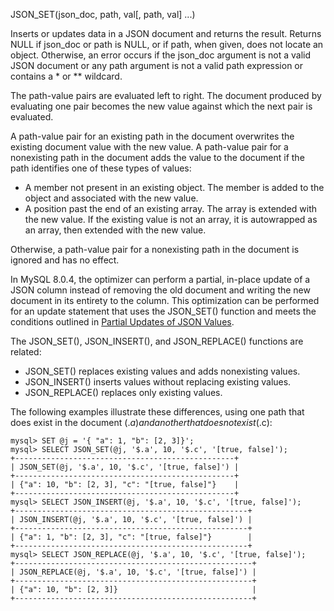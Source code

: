 JSON_SET(json_doc, path, val[, path, val] ...)

Inserts or updates data in a JSON document and returns the result. Returns NULL if json_doc or path is NULL, or if path, when given, does not locate an object. Otherwise, an error occurs if the json_doc argument is not a valid JSON document or any path argument is not a valid path expression or contains a * or ** wildcard.

The path-value pairs are evaluated left to right. The document produced by evaluating one pair becomes the new value against which the next pair is evaluated.

A path-value pair for an existing path in the document overwrites the existing document value with the new value. A path-value pair for a nonexisting path in the document adds the value to the document if the path identifies one of these types of values:
- A member not present in an existing object. The member is added to the object and associated with the new value.
- A position past the end of an existing array. The array is extended with the new value. If the existing value is not an array, it is autowrapped as an array, then extended with the new value.

Otherwise, a path-value pair for a nonexisting path in the document is ignored and has no effect.

In MySQL 8.0.4, the optimizer can perform a partial, in-place update of a JSON column instead of removing the old document and writing the new document in its entirety to the column. This optimization can be performed for an update statement that uses the JSON_SET() function and meets the conditions outlined in [Partial Updates of JSON Values](https://dev.mysql.com/doc/refman/8.0/en/json.html#json-partial-updates).

The JSON_SET(), JSON_INSERT(), and JSON_REPLACE() functions are related:
- JSON_SET() replaces existing values and adds nonexisting values.
- JSON_INSERT() inserts values without replacing existing values.
- JSON_REPLACE() replaces only existing values.
  
The following examples illustrate these differences, using one path that does exist in the document ($.a) and another that does not exist ($.c):

```
mysql> SET @j = '{ "a": 1, "b": [2, 3]}';
mysql> SELECT JSON_SET(@j, '$.a', 10, '$.c', '[true, false]');
+-------------------------------------------------+
| JSON_SET(@j, '$.a', 10, '$.c', '[true, false]') |
+-------------------------------------------------+
| {"a": 10, "b": [2, 3], "c": "[true, false]"}    |
+-------------------------------------------------+
mysql> SELECT JSON_INSERT(@j, '$.a', 10, '$.c', '[true, false]');
+----------------------------------------------------+
| JSON_INSERT(@j, '$.a', 10, '$.c', '[true, false]') |
+----------------------------------------------------+
| {"a": 1, "b": [2, 3], "c": "[true, false]"}        |
+----------------------------------------------------+
mysql> SELECT JSON_REPLACE(@j, '$.a', 10, '$.c', '[true, false]');
+-----------------------------------------------------+
| JSON_REPLACE(@j, '$.a', 10, '$.c', '[true, false]') |
+-----------------------------------------------------+
| {"a": 10, "b": [2, 3]}                              |
+-----------------------------------------------------+
```

